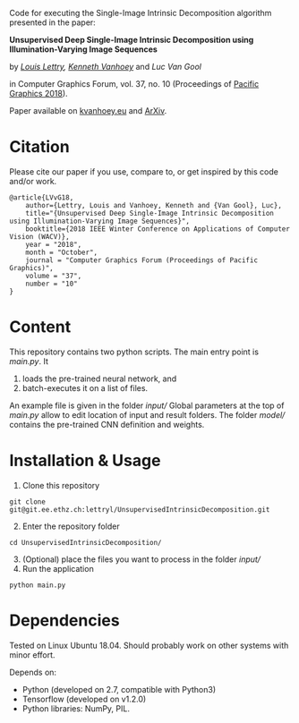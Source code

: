 Code for executing the Single-Image Intrinsic Decomposition algorithm presented in the paper:

**Unsupervised Deep Single-Image Intrinsic Decomposition using Illumination-Varying Image Sequences**

by *[Louis Lettry](mailto:lettryl@vision.ee.ethz.ch), [Kenneth Vanhoey](https://www.kvanhoey.eu)* and *Luc Van Gool*

in Computer Graphics Forum, vol. 37, no. 10 (Proceedings of [Pacific Graphics 2018](http://sweb.cityu.edu.hk/pg2018/)).

Paper available on [kvanhoey.eu](http://kenneth.vanhoey.free.fr/index.php?page=research&lang=en#LVvG18b) and [ArXiv](https://arxiv.org/abs/1803.00805).

# Citation
Please cite our paper if you use, compare to, or get inspired by this code and/or work.
```
@article{LVvG18,
    author={Lettry, Louis and Vanhoey, Kenneth and {Van Gool}, Luc},
    title="{Unsupervised Deep Single-Image Intrinsic Decomposition using Illumination-Varying Image Sequences}",
    booktitle={2018 IEEE Winter Conference on Applications of Computer Vision (WACV)},
    year = "2018",
    month = "October",
    journal = "Computer Graphics Forum (Proceedings of Pacific Graphics)",
    volume = "37",
    number = "10"
}
```

# Content
This repository contains two python scripts.
The main entry point is *main.py*.
It
1. loads the pre-trained neural network, and
2. batch-executes it on a list of files.

An example file is given in the folder *input/*
Global parameters at the top of *main.py* allow to edit location of input and result folders.
The folder *model/* contains the pre-trained CNN definition and weights.

# Installation & Usage
1. Clone this repository
```
git clone git@git.ee.ethz.ch:lettryl/UnsupervisedIntrinsicDecomposition.git
```
2. Enter the repository folder
```
cd UnsupervisedIntrinsicDecomposition/
```
3. (Optional) place the files you want to process in the folder *input/*
4. Run the application
```
python main.py
```

# Dependencies
Tested on Linux Ubuntu 18.04.
Should probably work on other systems with minor effort.

Depends on:
* Python (developed on 2.7, compatible with Python3)
* Tensorflow (developed on v1.2.0)
* Python libraries: NumPy, PIL.


